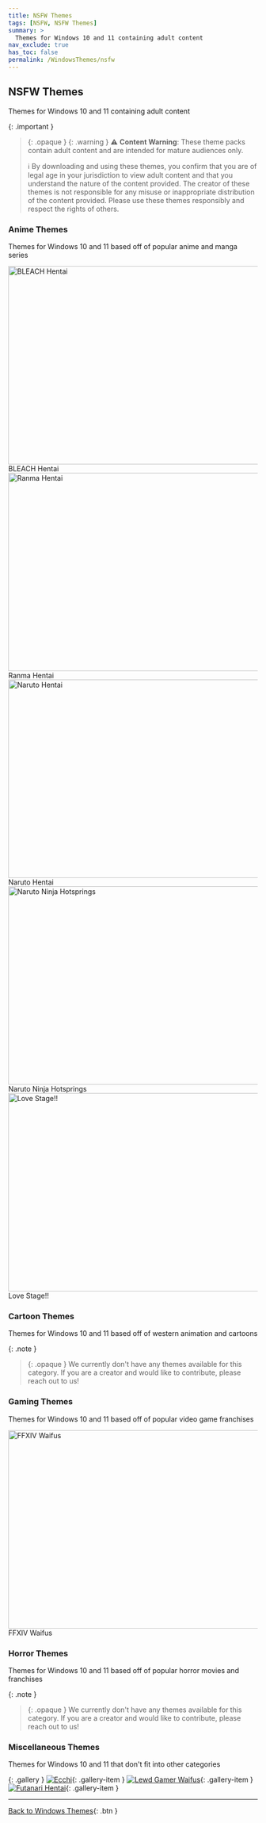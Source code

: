 ```yaml
---
title: NSFW Themes
tags: [NSFW, NSFW Themes]
summary: >
  Themes for Windows 10 and 11 containing adult content
nav_exclude: true
has_toc: false
permalink: /WindowsThemes/nsfw
---
```


## NSFW Themes
Themes for Windows 10 and 11 containing adult content

{: .important }
> {: .opaque }
> {: .warning }
> ⚠️ **Content Warning**: These theme packs contain adult content and are intended for mature audiences only.
> 
> ℹ️ By downloading and using these themes, you confirm that you are of legal age in your jurisdiction to view adult content and that you understand the nature of the content provided. The creator of these themes is not responsible for any misuse or inappropriate distribution of the content provided. Please use these themes responsibly and respect the rights of others.


### Anime Themes
Themes for Windows 10 and 11 based off of popular anime and manga series

<div class="gallery text-delta">
<div class="gallery-item">
<a target="_blank" href="https://gitlab.com/the-back-room/deskthemepacks/nsfw/bleach-hentai/">
<img src="https://gitlab.com/the-back-room/deskthemepacks/nsfw/bleach-hentai/-/raw/main/Extras/Preview.bmp" alt="BLEACH Hentai" width="600" height="400">
</a>
<div class="desc">BLEACH Hentai</div>
</div>
<div class="gallery-item">
<a target="_blank" href="https://gitlab.com/the-back-room/deskthemepacks/nsfw/ranma-hentai/">
<img src="https://gitlab.com/the-back-room/deskthemepacks/nsfw/ranma-hentai/-/raw/main/Extras/Preview.bmp" alt="Ranma Hentai" width="600" height="400">
</a>
<div class="desc">Ranma Hentai</div>
</div>
<div class="gallery-item">
<a target="_blank" href="https://gitlab.com/the-back-room/deskthemepacks/nsfw/naruto-hentai/">
<img src="https://gitlab.com/the-back-room/deskthemepacks/nsfw/naruto-hentai/-/raw/main/Extras/Preview.bmp" alt="Naruto Hentai" width="600" height="400">
</a>
<div class="desc">Naruto Hentai</div>
</div>
<div class="gallery-item">
<a target="_blank" href="https://gitlab.com/the-back-room/deskthemepacks/nsfw/naruto-ninja-hotsprings/">
<img src="https://gitlab.com/the-back-room/deskthemepacks/nsfw/naruto-ninja-hotsprings/-/raw/main/Extras/Preview.bmp" alt="Naruto Ninja Hotsprings" width="600" height="400">
</a>
<div class="desc">Naruto Ninja Hotsprings</div>
</div>
<div class="gallery-item">
<a target="_blank" href="https://gitlab.com/the-back-room/deskthemepacks/nsfw/love-stage/">
<img src="https://gitlab.com/the-back-room/deskthemepacks/nsfw/love-stage/-/raw/main/Extras/Preview.bmp" alt="Love Stage!!" width="600" height="400">
</a>
<div class="desc">Love Stage!!</div>
</div>
</div>

### Cartoon Themes
Themes for Windows 10 and 11 based off of western animation and cartoons

{: .note }
> {: .opaque }
> We currently don't have any themes available for this category.
> If you are a creator and would like to contribute, please reach out to us!

### Gaming Themes
Themes for Windows 10 and 11 based off of popular video game franchises

<div class="gallery text-delta">
<div class="gallery-item">
<a target="_blank" href="https://gitlab.com/the-back-room/deskthemepacks/nsfw/final-fantasy-xiv-waifus/">
<img src="https://gitlab.com/the-back-room/deskthemepacks/nsfw/final-fantasy-xiv-waifus/-/raw/main/Extras/Preview.bmp" alt="FFXIV Waifus" width="600" height="400">
</a>
<div class="desc">FFXIV Waifus</div>
</div>
</div>

### Horror Themes
Themes for Windows 10 and 11 based off of popular horror movies and franchises

{: .note }
> {: .opaque }
> We currently don't have any themes available for this category.
> If you are a creator and would like to contribute, please reach out to us!

### Miscellaneous Themes
Themes for Windows 10 and 11 that don't fit into other categories

{: .gallery }
[![Ecchi](https://gitlab.com/the-back-room/deskthemepacks/nsfw/ecchi/-/raw/main/Extras/Preview.bmp)](https://gitlab.com/the-back-room/deskthemepacks/nsfw/ecchi/){: .gallery-item }
[![Lewd Gamer Waifus](https://gitlab.com/the-back-room/deskthemepacks/nsfw/lewd-gamer-waifus/-/raw/main/Extras/Preview.bmp)](https://gitlab.com/the-back-room/deskthemepacks/nsfw/lewd-gamer-waifus/){: .gallery-item }
[![Futanari Hentai](https://gitlab.com/the-back-room/deskthemepacks/nsfw/futanari-hentai/-/raw/main/Extras/Preview.bmp)](https://gitlab.com/the-back-room/deskthemepacks/nsfw/futanari-hentai/){: .gallery-item }

<!-- 
<div class="gallery text-delta">
<div class="gallery-item">
<a target="_blank" href="https://gitlab.com/the-back-room/deskthemepacks/nsfw/ecchi/">
<img src="https://gitlab.com/the-back-room/deskthemepacks/nsfw/ecchi/-/raw/main/Extras/Preview.bmp" alt="Ecchi" width="600" height="400">
</a>
<div class="desc">Ecchi</div>
</div>
<div class="gallery-item">
<a target="_blank" href="https://gitlab.com/the-back-room/deskthemepacks/nsfw/lewd-gamer-waifus/">
<img src="https://gitlab.com/the-back-room/deskthemepacks/nsfw/lewd-gamer-waifus/-/raw/main/Extras/Preview.bmp" alt="Lewd Gamer Waifus" width="600" height="400">
</a>
<div class="desc">Lewd Gamer Waifus</div>
</div>
<div class="gallery-item">
<a target="_blank" href="https://gitlab.com/the-back-room/deskthemepacks/nsfw/futanari-hentai/">
<img src="https://gitlab.com/the-back-room/deskthemepacks/nsfw/futanari-hentai/-/raw/main/Extras/Preview.bmp" alt="Futanari Hentai" width="600" height="400">
</a>
<div class="desc">Futanari Hentai</div>
</div>
</div>
-->

---

[Back to Windows Themes](/WindowsThemes){: .btn }
